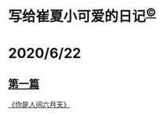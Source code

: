 # 写给崔夏小可爱的日记<sup>[©](https://github.com/czz1233)</sup>

# 2020/6/22
## [第一篇](/docs/data/你是人间六月天.md)
[《你是人间六月天》](/docs/data/你是人间六月天.md)


